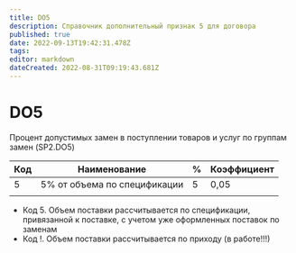 ```yaml
---
title: DO5
description: Справочник дополнительный признак 5 для договора
published: true
date: 2022-09-13T19:42:31.478Z
tags: 
editor: markdown
dateCreated: 2022-08-31T09:19:43.681Z
---
```


# DO5

Процент допустимых замен в поступлении товаров и услуг по группам замен (SP2.DO5)



| Код | Наименование                 | % | Коэффициент |
| --- | ---------------------------- | - | ----------- |
| 5   | 5% от объема по спецификации | 5 | 0,05        |
|     |                              |   |             |

* Код 5. Объем поставки рассчитывается по спецификации, привязанной к поставке, с учетом уже оформленных поставок по заменам
* Код !. Объем поставки рассчитывается по приходу (в работе!!!)

